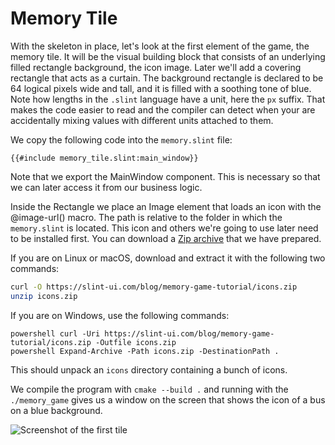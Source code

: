 # Memory Tile

With the skeleton in place, let's look at the first element of the game, the memory tile. It will be the
visual building block that consists of an underlying filled rectangle background, the icon image. Later we'll add a
covering rectangle that acts as a curtain. The background rectangle is declared to be 64 logical pixels wide and tall,
and it is filled with a soothing tone of blue. Note how lengths in the `.slint` language have a unit, here
the `px` suffix. That makes the code easier to read and the compiler can detect when your are accidentally
mixing values with different units attached to them.

We copy the following code into the `memory.slint` file:

```slint
{{#include memory_tile.slint:main_window}}
```

Note that we export the <span class="hljs-title">MainWindow</span> component. This is necessary so that we can later access it
from our business logic.

Inside the <span class="hljs-built_in">Rectangle</span> we place an <span class="hljs-built_in">Image</span> element that
loads an icon with the <span class="hljs-built_in">@image-url()</span> macro. The path is relative to the folder in which
the `memory.slint` is located. This icon and others we're going to use later need to be installed first. You can download a
[Zip archive](https://slint-ui.com/blog/memory-game-tutorial/icons.zip) that we have prepared.

If you are on Linux or macOS, download and extract it with the following two commands:

```sh
curl -O https://slint-ui.com/blog/memory-game-tutorial/icons.zip
unzip icons.zip
```

If you are on Windows, use the following commands:

```
powershell curl -Uri https://slint-ui.com/blog/memory-game-tutorial/icons.zip -Outfile icons.zip
powershell Expand-Archive -Path icons.zip -DestinationPath .
```

This should unpack an `icons` directory containing a bunch of icons.

We compile the program with `cmake --build .` and running with the `./memory_game` gives us a
window on the screen that shows the icon of a bus on a blue background.

![Screenshot of the first tile](https://slint-ui.com/blog/memory-game-tutorial/memory-tile.png "Memory Tile Screenshot")
